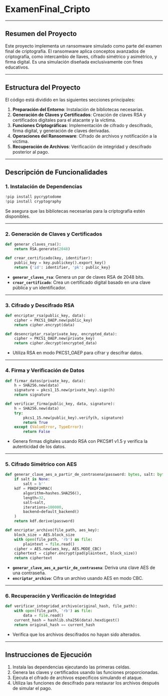 # ExamenFinal_Cripto
---

## **Resumen del Proyecto**
Este proyecto implementa un ransomware simulado como parte del examen final de criptografía. El ransomware aplica conceptos avanzados de criptografía, como intercambio de llaves, cifrado simétrico y asimétrico, y firma digital. Es una simulación diseñada exclusivamente con fines educativos.

---

## **Estructura del Proyecto**
El código está dividido en las siguientes secciones principales:
1. **Preparación del Entorno**: Instalación de bibliotecas necesarias.
2. **Generación de Claves y Certificados**: Creación de claves RSA y certificados digitales para el atacante y la víctima.
3. **Funciones Criptográficas**: Implementación de cifrado y descifrado, firma digital, y generación de claves derivadas.
4. **Operaciones del Ransomware**: Cifrado de archivos y notificación a la víctima.
5. **Recuperación de Archivos**: Verificación de integridad y descifrado posterior al pago.

---

## **Descripción de Funcionalidades**

### 1. **Instalación de Dependencias**
```python
!pip install pycryptodome
!pip install cryptography
```
Se asegura que las bibliotecas necesarias para la criptografía estén disponibles.

---

### 2. **Generación de Claves y Certificados**
```python
def generar_claves_rsa():
    return RSA.generate(2048)

def crear_certificado(key, identifier):
    public_key = key.publickey().export_key()
    return {'id': identifier, 'pk': public_key}
```
- **`generar_claves_rsa`**: Genera un par de claves RSA de 2048 bits.
- **`crear_certificado`**: Crea un certificado digital basado en una clave pública y un identificador.

---

### 3. **Cifrado y Descifrado RSA**
```python
def encriptar_rsa(public_key, data):
    cipher = PKCS1_OAEP.new(public_key)
    return cipher.encrypt(data)

def desencriptar_rsa(private_key, encrypted_data):
    cipher = PKCS1_OAEP.new(private_key)
    return cipher.decrypt(encrypted_data)
```
- Utiliza RSA en modo PKCS1_OAEP para cifrar y descifrar datos.

---

### 4. **Firma y Verificación de Datos**
```python
def firmar_datos(private_key, data):
    h = SHA256.new(data)
    signature = pkcs1_15.new(private_key).sign(h)
    return signature

def verificar_firma(public_key, data, signature):
    h = SHA256.new(data)
    try:
        pkcs1_15.new(public_key).verify(h, signature)
        return True
    except (ValueError, TypeError):
        return False
```
- Genera firmas digitales usando RSA con PKCS#1 v1.5 y verifica la autenticidad de los datos.

---

### 5. **Cifrado Simétrico con AES**
```python
def generar_clave_aes_a_partir_de_contrasena(password: bytes, salt: bytes = None):
    if salt is None:
        salt = b'' 
    kdf = PBKDF2HMAC(
        algorithm=hashes.SHA256(),
        length=32,
        salt=salt,
        iterations=100000,
        backend=default_backend()
    )
    return kdf.derive(password)

def encriptar_archivo(file_path, aes_key):
    block_size = AES.block_size
    with open(file_path, 'rb') as file:
        plaintext = file.read()
    cipher = AES.new(aes_key, AES.MODE_CBC)
    ciphertext = cipher.encrypt(pad(plaintext, block_size))
    return ciphertext
```
- **`generar_clave_aes_a_partir_de_contrasena`**: Deriva una clave AES de una contraseña.
- **`encriptar_archivo`**: Cifra un archivo usando AES en modo CBC.

---

### 6. **Recuperación y Verificación de Integridad**
```python
def verificar_integridad_archivo(original_hash, file_path):
    with open(file_path, 'rb') as file:
        data = file.read()
    current_hash = hashlib.sha256(data).hexdigest()
    return original_hash == current_hash
```
- Verifica que los archivos descifrados no hayan sido alterados.

---

## **Instrucciones de Ejecución**
1. Instala las dependencias ejecutando las primeras celdas.
2. Genera las claves y certificados usando las funciones proporcionadas.
3. Ejecuta el cifrado de archivos específicos simulando el ataque.
4. Utiliza las funciones de descifrado para restaurar los archivos después de simular el pago.

